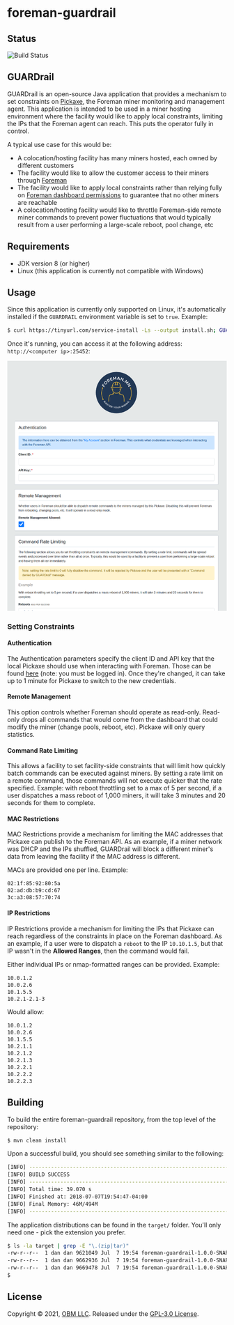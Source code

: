 # foreman-guardrail

## Status

![Build Status](https://github.com/foremanmining/foreman-guardrail/actions/workflows/workflow.yml/badge.svg)

## GUARDrail

GUARDrail is an open-source Java application that provides a mechanism to set
constraints on [Pickaxe](https://github.com/foremanmining/foreman-apps), the
Foreman miner monitoring and management agent. This application is intended to
be used in a miner hosting environment where the facility would like to apply
local constraints, limiting the IPs that the Foreman agent can reach. This puts
the operator fully in control.

A typical use case for this would be:

- A colocation/hosting facility has many miners hosted, each owned by different
  customers
- The facility would like to allow the customer access to their miners
  through [Foreman](https://foreman.mn)
- The facility would like to apply local constraints rather than relying fully
  on [Foreman dashboard permissions](https://foreman.mn/blog/managing-access-to-cryptocurrency-miners/)
  to guarantee that no other miners are reachable
- A colocation/hosting facility would like to throttle Foreman-side remote miner
  commands to prevent power fluctuations that would typically result from a user
  performing a large-scale reboot, pool change, etc

## Requirements

- JDK version 8 (or higher)
- Linux (this application is currently not compatible with Windows)

## Usage

Since this application is currently only supported on Linux, it's automatically
installed if the `GUARDRAIL` environment variable is set to
`true`. Example:

```sh
$ curl https://tinyurl.com/service-install -Ls --output install.sh; GUARDRAIL=true sudo -E bash install.sh <client_id> <api_key>
```

Once it's running, you can access it at the following address:
`http://<computer ip>:25452`:

![GUARDrail](guardrail.png)

### Setting Constraints

#### Authentication

The Authentication parameters specify the client ID and API key that the local
Pickaxe should use when interacting with Foreman. Those can be found
[here](https://dashboard.foreman.mn/dashboard/profile/) (note: you must be
logged in). Once they're changed, it can take up to 1 minute for Pickaxe to
switch to the new credentials.

#### Remote Management

This option controls whether Foreman should operate as read-only. Read-only
drops all commands that would come from the dashboard that could modify the
miner (change pools, reboot, etc). Pickaxe will only query statistics.

#### Command Rate Limiting

This allows a facility to set facility-side constraints that will limit how
quickly batch commands can be executed against miners. By setting a rate limit
on a remote command, those commands will not execute quicker that the rate
specified. Example: with reboot throttling set to a max of 5 per second, if a
user dispatches a mass reboot of 1,000 miners, it will take 3 minutes and 20
seconds for them to complete.

#### MAC Restrictions

MAC Restrictions provide a mechanism for limiting the MAC addresses that Pickaxe
can publish to the Foreman API. As an example, if a miner network was DHCP and
the IPs shuffled, GUARDrail will block a different miner's data from leaving the
facility if the MAC address is different.

MACs are provided one per line. Example:

```
02:1f:85:92:80:5a
02:ad:db:b9:cd:67
3c:a3:08:57:70:74
```

#### IP Restrictions

IP Restrictions provide a mechanism for limiting the IPs that Pickaxe can reach
regardless of the constraints in place on the Foreman dashboard. As an example,
if a user were to dispatch a `reboot` to the IP `10.10.1.5`, but that IP wasn't
in the **Allowed Ranges**, then the command would fail.

Either individual IPs or nmap-formatted ranges can be provided. Example:

```
10.0.1.2
10.0.2.6
10.1.5.5
10.2.1-2.1-3
```

Would allow:

```
10.0.1.2
10.0.2.6
10.1.5.5
10.2.1.1
10.2.1.2
10.2.1.3
10.2.2.1
10.2.2.2
10.2.2.3
```

## Building

To build the entire foreman-guardrail repository, from the top level of the
repository:

```sh
$ mvn clean install
```

Upon a successful build, you should see something similar to the following:

```sh
[INFO] ------------------------------------------------------------------------
[INFO] BUILD SUCCESS
[INFO] ------------------------------------------------------------------------
[INFO] Total time: 39.070 s
[INFO] Finished at: 2018-07-07T19:54:47-04:00
[INFO] Final Memory: 46M/494M
[INFO] ------------------------------------------------------------------------
```

The application distributions can be found in the `target/` folder. You'll only
need one - pick the extension you prefer.

```sh
$ ls -la target | grep -E "\.(zip|tar)"
-rw-r--r--  1 dan dan 9621049 Jul  7 19:54 foreman-guardrail-1.0.0-SNAPSHOT-bin.tar.bz2
-rw-r--r--  1 dan dan 9662936 Jul  7 19:54 foreman-guardrail-1.0.0-SNAPSHOT-bin.tar.gz
-rw-r--r--  1 dan dan 9669478 Jul  7 19:54 foreman-guardrail-1.0.0-SNAPSHOT-bin.zip
$

```

## License

Copyright © 2021, [OBM LLC](https://obm.mn/). Released under
the [GPL-3.0 License](LICENSE).